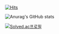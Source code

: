 [![Hits](https://hits.seeyoufarm.com/api/count/incr/badge.svg?url=https%3A%2F%2Fgithub.com%2FHYKdev&count_bg=%23DED8E3&title_bg=%230057F9&icon=&icon_color=%23E7E7E7&title=HITS&edge_flat=false)](https://hits.seeyoufarm.com)

![Anurag's GitHub stats](https://github-readme-stats.vercel.app/api?username=HYKdev&show_icons=true&theme=radical)

[![Solved.ac프로필](http://mazassumnida.wtf/api/v2/generate_badge?boj=kimgusduf)](https://solved.ac/kimgusduf)
